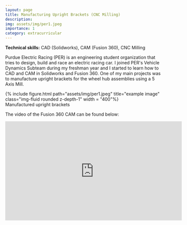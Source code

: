 ```yaml
---
layout: page
title: Manufacturing Upright Brackets (CNC Milling)
description: 
img: assets/img/per1.jpeg
importance: 1
category: extracurricular
---
```

**Technical skills:** CAD (Solidworks), CAM (Fusion 360), CNC Milling

Purdue Electric Racing (PER) is an engineering student organization that tries to design, build and race an electric racing car. I joined PER's Vehicle Dynamics Subteam during my freshman year and I started to learn how to CAD and CAM in Solidworks and Fusion 360. One of my main projects was to manufacture upright brackets for the wheel hub assemblies using a 5 Axis Mill. 

<div class="row">
    <div class="col-sm mt-3 mt-md-0">
        {% include figure.html path="assets/img/per1.jpeg" title="example image" class="img-fluid rounded z-depth-1" width = "400"%}
    </div>
</div>
<div class="caption">
    Manufactured upright brackets
</div>

The video of the Fusion 360 CAM can be found below:

<iframe width="560" height="315" src="https://www.youtube.com/embed/79AZCt087ho?si=XOt1Y9RI4ZLYQJiy" title="YouTube video player" frameborder="0" allow="accelerometer; autoplay; clipboard-write; encrypted-media; gyroscope; picture-in-picture; web-share" allowfullscreen></iframe>
